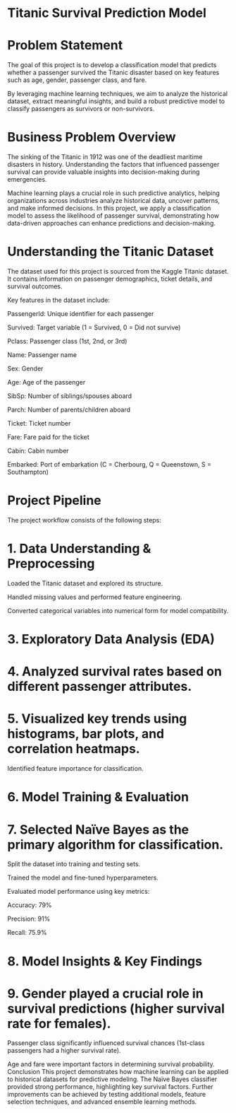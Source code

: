 # Titanic Survival Prediction Model
# Problem Statement
The goal of this project is to develop a classification model that predicts whether a passenger survived the Titanic disaster based on key features such as age, gender, passenger class, and fare.

By leveraging machine learning techniques, we aim to analyze the historical dataset, extract meaningful insights, and build a robust predictive model to classify passengers as survivors or non-survivors.

# Business Problem Overview
The sinking of the Titanic in 1912 was one of the deadliest maritime disasters in history. Understanding the factors that influenced passenger survival can provide valuable insights into decision-making during emergencies.

Machine learning plays a crucial role in such predictive analytics, helping organizations across industries analyze historical data, uncover patterns, and make informed decisions. In this project, we apply a classification model to assess the likelihood of passenger survival, demonstrating how data-driven approaches can enhance predictions and decision-making.

# Understanding the Titanic Dataset
The dataset used for this project is sourced from the Kaggle Titanic dataset. It contains information on passenger demographics, ticket details, and survival outcomes.

Key features in the dataset include:

PassengerId: Unique identifier for each passenger

Survived: Target variable (1 = Survived, 0 = Did not survive)

Pclass: Passenger class (1st, 2nd, or 3rd)

Name: Passenger name

Sex: Gender

Age: Age of the passenger

SibSp: Number of siblings/spouses aboard

Parch: Number of parents/children aboard

Ticket: Ticket number

Fare: Fare paid for the ticket

Cabin: Cabin number

Embarked: Port of embarkation (C = Cherbourg, Q = Queenstown, S = Southampton)

# Project Pipeline
The project workflow consists of the following steps:


# 1. Data Understanding & Preprocessing
Loaded the Titanic dataset and explored its structure.

Handled missing values and performed feature engineering.

Converted categorical variables into numerical form for model compatibility.

# 3. Exploratory Data Analysis (EDA)
# 4. Analyzed survival rates based on different passenger attributes.
# 5. Visualized key trends using histograms, bar plots, and correlation heatmaps.

Identified feature importance for classification.

# 6. Model Training & Evaluation  
# 7. Selected Naïve Bayes as the primary algorithm for classification.

Split the dataset into training and testing sets.

Trained the model and fine-tuned hyperparameters.

Evaluated model performance using key metrics:

Accuracy: 79%

Precision: 91%

Recall: 75.9%

# 8. Model Insights & Key Findings
# 9. Gender played a crucial role in survival predictions (higher survival rate for females).

Passenger class significantly influenced survival chances (1st-class passengers had a higher survival rate).

Age and fare were important factors in determining survival probability.
Conclusion
This project demonstrates how machine learning can be applied to historical datasets for predictive modeling. The Naïve Bayes classifier provided strong performance, highlighting key survival factors. Further improvements can be achieved by testing additional models, feature selection techniques, and advanced ensemble learning methods.
